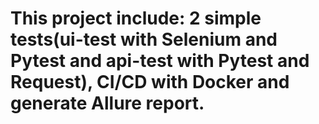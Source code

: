# This project include: 2 simple tests(ui-test with Selenium and Pytest and api-test with Pytest and Request), CI/CD with Docker and generate Allure report. 
